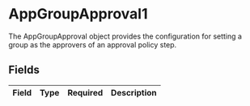 # AppGroupApproval1

 The AppGroupApproval object provides the configuration for setting a group as the approvers of an approval policy step.



## Fields

| Field       | Type        | Required    | Description |
| ----------- | ----------- | ----------- | ----------- |